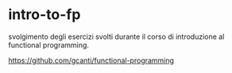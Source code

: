 # intro-to-fp

svolgimento degli esercizi svolti durante il corso di introduzione al functional programming.

https://github.com/gcanti/functional-programming